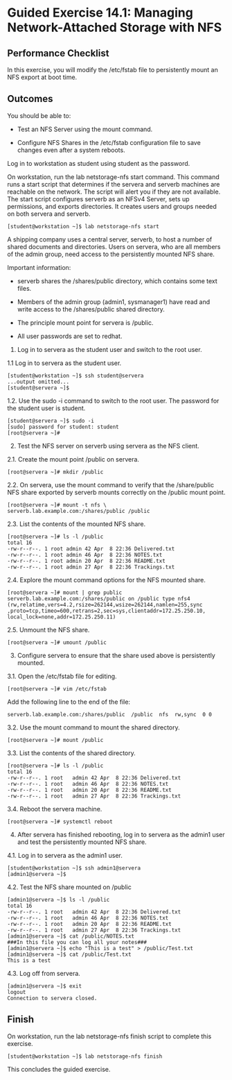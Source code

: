 # Guided Exercise 14.1: Managing Network-Attached Storage with NFS

## Performance Checklist

In this exercise, you will modify the /etc/fstab file to persistently mount an NFS export at boot time.

## Outcomes

You should be able to:

- Test an NFS Server using the mount command.

- Configure NFS Shares in the /etc/fstab configuration file to save changes even after a system reboots.

Log in to workstation as student using student as the password.

On workstation, run the lab netstorage-nfs start command. This command runs a start script that determines if the servera and serverb machines are reachable on the network. The script will alert you if they are not available. The start script configures serverb as an NFSv4 Server, sets up permissions, and exports directories. It creates users and groups needed on both servera and serverb.
```
[student@workstation ~]$ lab netstorage-nfs start
```

A shipping company uses a central server, serverb, to host a number of shared documents and directories. Users on servera, who are all members of the admin group, need access to the persistently mounted NFS share.

Important information:

- serverb shares the /shares/public directory, which contains some text files.

- Members of the admin group (admin1, sysmanager1) have read and write access to the /shares/public shared directory.

- The principle mount point for servera is /public.

- All user passwords are set to redhat.

1. Log in to servera as the student user and switch to the root user.

1.1 Log in to servera as the student user.
```
[student@workstation ~]$ ssh student@servera
...output omitted...
[student@servera ~]$ 
```

1.2. Use the sudo -i command to switch to the root user. The password for the student user is student.
```
[student@servera ~]$ sudo -i
[sudo] password for student: student
[root@servera ~]# 
```

2. Test the NFS server on serverb using servera as the NFS client.

2.1. Create the mount point /public on servera.
```
[root@servera ~]# mkdir /public
```

2.2. On servera, use the mount command to verify that the /share/public NFS share exported by serverb mounts correctly on the /public mount point.
```
[root@servera ~]# mount -t nfs \
serverb.lab.example.com:/shares/public /public
```

2.3. List the contents of the mounted NFS share.
```
[root@servera ~]# ls -l /public
total 16
-rw-r--r--. 1 root admin 42 Apr  8 22:36 Delivered.txt
-rw-r--r--. 1 root admin 46 Apr  8 22:36 NOTES.txt
-rw-r--r--. 1 root admin 20 Apr  8 22:36 README.txt
-rw-r--r--. 1 root admin 27 Apr  8 22:36 Trackings.txt
```

2.4. Explore the mount command options for the NFS mounted share.
```
[root@servera ~]# mount | grep public
serverb.lab.example.com:/shares/public on /public type nfs4
(rw,relatime,vers=4.2,rsize=262144,wsize=262144,namlen=255,sync
,proto=tcp,timeo=600,retrans=2,sec=sys,clientaddr=172.25.250.10,
local_lock=none,addr=172.25.250.11)
```

2.5. Unmount the NFS share.
```
[root@servera ~]# umount /public
```

3. Configure servera to ensure that the share used above is persistently mounted.

3.1. Open the /etc/fstab file for editing.
```
[root@servera ~]# vim /etc/fstab
```

Add the following line to the end of the file:
```
serverb.lab.example.com:/shares/public  /public  nfs  rw,sync  0 0
```

3.2. Use the mount command to mount the shared directory.
```
[root@servera ~]# mount /public
```

3.3. List the contents of the shared directory.
```
[root@servera ~]# ls -l /public
total 16
-rw-r--r--. 1 root   admin 42 Apr  8 22:36 Delivered.txt
-rw-r--r--. 1 root   admin 46 Apr  8 22:36 NOTES.txt
-rw-r--r--. 1 root   admin 20 Apr  8 22:36 README.txt
-rw-r--r--. 1 root   admin 27 Apr  8 22:36 Trackings.txt
```

3.4. Reboot the servera machine.
```
[root@servera ~]# systemctl reboot
```

4. After servera has finished rebooting, log in to servera as the admin1 user and test the persistently mounted NFS share.

4.1. Log in to servera as the admin1 user.
```
[student@workstation ~]$ ssh admin1@servera
[admin1@servera ~]$ 
```

4.2. Test the NFS share mounted on /public
```
[admin1@servera ~]$ ls -l /public
total 16
-rw-r--r--. 1 root   admin 42 Apr  8 22:36 Delivered.txt
-rw-r--r--. 1 root   admin 46 Apr  8 22:36 NOTES.txt
-rw-r--r--. 1 root   admin 20 Apr  8 22:36 README.txt
-rw-r--r--. 1 root   admin 27 Apr  8 22:36 Trackings.txt
[admin1@servera ~]$ cat /public/NOTES.txt
###In this file you can log all your notes###
[admin1@servera ~]$ echo "This is a test" > /public/Test.txt
[admin1@servera ~]$ cat /public/Test.txt
This is a test
```

4.3. Log off from servera.
```
[admin1@servera ~]$ exit
logout
Connection to servera closed.
```

## Finish

On workstation, run the lab netstorage-nfs finish script to complete this exercise.
```
[student@workstation ~]$ lab netstorage-nfs finish
```

This concludes the guided exercise.

